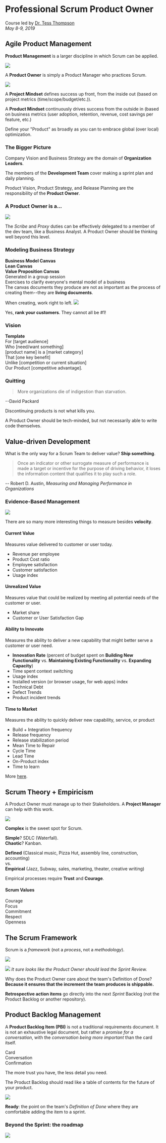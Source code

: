 # Professional Scrum Product Owner 
Course led by [Dr. Tess Thompson](https://www.scrum.org/teresa-thompson)  
*May 8-9, 2019*

## Agile Product Management

**Product Management** is a larger discipline in which Scrum can be applied. 

![](img/pyramid.png)

A **Product Owner** is simply a Product Manager who practices Scrum.

![](img/pm-scrum.png)

A **Project Mindset** defines success up front, from the inside out (based on project metrics (time/scope/budget/etc.)).

A **Product Mindset** continuously drives success from the outside in (based on business metrics (user adoption, retention, revenue, cost savings per feature, etc.)

Define your "Product" as broadly as you can to embrace global (over local) optimization.

### The Bigger Picture

Company Vision and Business Strategy are the domain of **Organization Leaders**.

The members of the **Development Team** cover making a sprint plan and daily planning.

Product Vision, Product Strategy, and Release Planning are the responsibility of the **Product Owner**.

### A Product Owner is a...

![](img/continuum.png)

The *Scribe* and *Proxy* duties can be effectively delegated to a member of the dev team, like a Business Analyst. A Product Owner should be thinking well beyond this level.

### Modeling Business Strategy
**Business Model Canvas**  
**Lean Canvas**  
**Value Proposition Canvas**  
Generated in a group session  
Exercises to clarify everyone's mental model of a business  
The canvas documents they produce are not as important as the process of creating them--they are **living documents**.

When creating, work right to left.
![](img/canvas.png)

Yes, **rank your customers**. They cannot all be #1!

### Vision

**Template**  
For [target audience]  
Who [need/want something]  
[product name] is a [market category]  
That [one key benefit]  
Unlike [competition or current situation]  
Our Product [competitive advantage].  

### Quitting

> More organizations die of indigestion than starvation.

--David Packard

Discontinuing products is not what kills you. 

A Product Owner should be tech-minded, but not necessarily able to write code themselves.

## Value-driven Development

What is the only way for a Scrum Team to deliver value? **Ship something**.

> Once an indicator or other surrogate measure of performance is made a target or incentive for the purpose of driving behavior, it loses the information content that qualifies it to play such a role.

-- Robert D. Austin, *Measuring and Managing Performance in Organizations*

### Evidence-Based Management

![](img/value.png)

There are so many more interesting things to measure besides **velocity**.

#### Current Value	
Measures value delivered to customer or user today.

- Revenue per employee  
- Product Cost ratio  
- Employee satisfaction  
- Customer satisfaction  
- Usage index

#### Unrealized Value	
Measures value that could be realized by meeting all potential needs of the customer or user.

- Market share  
- Customer or User Satisfaction Gap  

#### Ability to Innovate	
Measures the ability to deliver a new capability that might better serve a customer or user need.

- **Innovation Rate** (percent of budget spent on **Building New Functionality** vs. **Maintaining Existing Functionality** vs. **Expanding Capacity**)  
- Time spent context switching  
- Usage index  
- Installed version (or browser usage, for web apps) index  
- Technical Debt  
- Defect Trends  
- Product incident trends

#### Time to Market 	
Measures the ability to quickly deliver new capability, service, or product

- Build + Integration frequency  
- Release frequency  
- Release stabilization period  
- Mean Time to Repair  
- Cycle Time  
- Lead Time  
- On-Product index  
- Time to learn  

More [here](https://scrum.org/ebm).

## Scrum Theory + Empiricism

A Product Owner must manage up to their Stakeholders. A **Project Manager** can help with this work.

![](img/complexity.png)

**Complex** is the sweet spot for Scrum.  

**Simple**? SDLC (Waterfall).  
**Chaotic**? Kanban.

**Defined** (Classical music, Pizza Hut, assembly line, construction, accounting)  
vs.   
**Empirical** (Jazz, Subway, sales, marketing, theater, creative writing)

Empirical processes require **Trust** and **Courage**.

#### Scrum Values
Courage  
Focus  
Commitment  
Respect  
Openness

## The Scrum Framework

Scrum is a *framework* (not a *process*, not a *methodology*).

![](img/team.png)

![](img/review.png)
*It sure looks like the Product Owner should lead the Sprint Review.*

Why does the Product Owner care about the team's Definition of Done?   
**Because it ensures that the increment the team produces is shippable.**

**Retrospective action items** go directly into the next *Sprint* Backlog (not the Product Backlog or another repository).

## Product Backlog Management

A **Product Backlog Item (PBI)** is not a traditional requirements document. It is  not an exhaustive legal document, but rather a *promise for a conversation*, with the *conversation being more important* than the card itself.

Card  
Conversation  
Confirmation

The more trust you have, the less detail you need. 

The Product Backlog should read like a table of contents for the future of your product.

![](img/order.png)

**Ready**: the point on the team's *Definition of Done* where they are comfortable adding the item to a sprint.


### Beyond the Sprint: the roadmap
![](img/roadmap.png)
